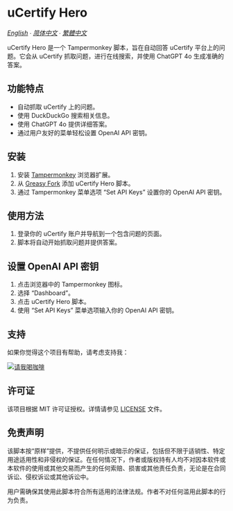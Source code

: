# uCertify Hero

*[English](README.md) ∙ [简体中文](README.zh-CN.md) ∙ [繁體中文](README.zh-TW.md)*

uCertify Hero 是一个 Tampermonkey 脚本，旨在自动回答 uCertify 平台上的问题。它会从 uCertify 抓取问题，进行在线搜索，并使用 ChatGPT 4o 生成准确的答案。

## 功能特点

- 自动抓取 uCertify 上的问题。
- 使用 DuckDuckGo 搜索相关信息。
- 使用 ChatGPT 4o 提供详细答案。
- 通过用户友好的菜单轻松设置 OpenAI API 密钥。

## 安装

1. 安装 [Tampermonkey](https://www.tampermonkey.net/) 浏览器扩展。
2. 从 [Greasy Fork](https://greasyfork.org/en/scripts/498022-ucertify-hero) 添加 uCertify Hero 脚本。
3. 通过 Tampermonkey 菜单选项 “Set API Keys” 设置你的 OpenAI API 密钥。

## 使用方法

1. 登录你的 uCertify 账户并导航到一个包含问题的页面。
2. 脚本将自动开始抓取问题并提供答案。

## 设置 OpenAI API 密钥

1. 点击浏览器中的 Tampermonkey 图标。
2. 选择 “Dashboard”。
3. 点击 uCertify Hero 脚本。
4. 使用 “Set API Keys” 菜单选项输入你的 OpenAI API 密钥。

## 支持

如果你觉得这个项目有帮助，请考虑支持我：

[![请我喝咖啡](https://www.buymeacoffee.com/assets/img/custom_images/orange_img.png)](https://www.buymeacoffee.com/5TFG4)

## 许可证

该项目根据 MIT 许可证授权。详情请参见 [LICENSE](https://github.com/5TFG4/uCertify-Hero/blob/main/LICENSE) 文件。

## 免责声明

该脚本按“原样”提供，不提供任何明示或暗示的保证，包括但不限于适销性、特定用途适用性和非侵权的保证。在任何情况下，作者或版权持有人均不对因本软件或本软件的使用或其他交易而产生的任何索赔、损害或其他责任负责，无论是在合同诉讼、侵权诉讼或其他诉讼中。

用户需确保其使用此脚本符合所有适用的法律法规。作者不对任何滥用此脚本的行为负责。
